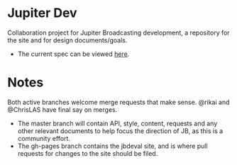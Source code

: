 Jupiter Dev
=============

Collaboration project for Jupiter Broadcasting development, a repository for the site and for design documents/goals.

* The current spec can be viewed [here](https://github.com/rikai/jbdev/blob/master/SPEC.md).

Notes
=====
Both active branches welcome merge requests that make sense. @rikai and @ChrisLAS have final say on merges.

* The master branch will contain API, style, content, requests and any other relevant documents to help focus the direction of JB, as this is a community effort.
* The gh-pages branch contains the jbdeval site, and is where pull requests for changes to the site should be filed.
